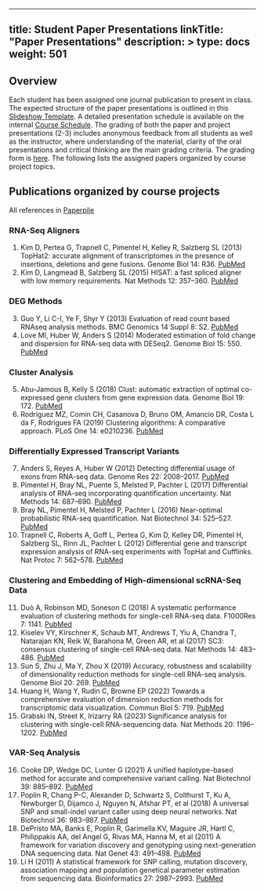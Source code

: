
---
title: Student Paper Presentations
linkTitle: "Paper Presentations"
description: >
type: docs
weight: 501
---


## Overview

Each student has been assigned one journal publication to present in class. The
expected structure of the paper presentations is outlined in this [Slideshow Template](https://docs.google.com/presentation/d/14Jdss8C5YvwkBsTxL-Z4HLE5W8RkfxprOpK-_-dzSCY/edit?usp=sharing). 
A detailed presentation schedule is available on the internal [Course Schedule](https://elearn.ucr.edu/courses/134360). 
The grading of both the paper and project presentations (2-3) includes
anonymous feedback from all students as well as the instructor, where
understanding of the material, clarity of the oral presentations and critical
thinking are the main grading criteria. The grading form is [here](). 
The following lists the assigned papers organized by course project topics.


## Publications organized by course projects

All references in [Paperpile](https://paperpile.com/shared/yWql4M)

### RNA-Seq Aligners 

1. Kim D, Pertea G, Trapnell C, Pimentel H, Kelley R, Salzberg SL (2013) TopHat2: accurate alignment of transcriptomes in the presence of insertions, deletions and gene fusions. Genome Biol 14: R36. [PubMed](https://pubmed.ncbi.nlm.nih.gov/23618408/)
2. Kim D, Langmead B, Salzberg SL (2015) HISAT: a fast spliced aligner with low memory requirements. Nat Methods 12: 357–360. [PubMed](https://pubmed.ncbi.nlm.nih.gov/25751142/)

### DEG Methods  

3. Guo Y, Li C-I, Ye F, Shyr Y (2013) Evaluation of read count based RNAseq analysis methods. BMC Genomics 14 Suppl 8: S2. [PubMed](https://pubmed.ncbi.nlm.nih.gov/24564449/)
4. Love MI, Huber W, Anders S (2014) Moderated estimation of fold change and dispersion for RNA-seq data with DESeq2. Genome Biol 15: 550. [PubMed](https://www.ncbi.nlm.nih.gov/pubmed/25516281)

### Cluster Analysis

5. Abu-Jamous B, Kelly S (2018) Clust: automatic extraction of optimal co-expressed gene clusters from gene expression data. Genome Biol 19: 172. [PubMed](https://pubmed.ncbi.nlm.nih.gov/30359297/)
6. Rodriguez MZ, Comin CH, Casanova D, Bruno OM, Amancio DR, Costa L da F, Rodrigues FA (2019) Clustering algorithms: A comparative approach. PLoS One 14: e0210236. [PubMed](https://pubmed.ncbi.nlm.nih.gov/30645617/)

### Differentially Expressed Transcript Variants 

7. Anders S, Reyes A, Huber W (2012) Detecting differential usage of exons from RNA-seq data. Genome Res 22: 2008–2017. [PubMed](https://pubmed.ncbi.nlm.nih.gov/22722343/)
8. Pimentel H, Bray NL, Puente S, Melsted P, Pachter L (2017) Differential analysis of RNA-seq incorporating quantification uncertainty. Nat Methods 14: 687–690. [PubMed](https://pubmed.ncbi.nlm.nih.gov/28581496/)
9. Bray NL, Pimentel H, Melsted P, Pachter L (2016) Near-optimal probabilistic RNA-seq quantification. Nat Biotechnol 34: 525–527. [PubMed](https://pubmed.ncbi.nlm.nih.gov/27043002/)
10. Trapnell C, Roberts A, Goff L, Pertea G, Kim D, Kelley DR, Pimentel H, Salzberg SL, Rinn JL, Pachter L (2012) Differential gene and transcript expression analysis of RNA-seq experiments with TopHat and Cufflinks. Nat Protoc 7: 562–578. [PubMed](https://pubmed.ncbi.nlm.nih.gov/22383036/)

### Clustering and Embedding of High-dimensional scRNA-Seq Data

11. Duò A, Robinson MD, Soneson C (2018) A systematic performance evaluation of clustering methods for single-cell RNA-seq data. F1000Res 7: 1141. [PubMed](https://pubmed.ncbi.nlm.nih.gov/30271584/)
12. Kiselev VY, Kirschner K, Schaub MT, Andrews T, Yiu A, Chandra T, Natarajan KN, Reik W, Barahona M, Green AR, et al (2017) SC3: consensus clustering of single-cell RNA-seq data. Nat Methods 14: 483–486. [PubMed](https://pubmed.ncbi.nlm.nih.gov/28346451/)
13. Sun S, Zhu J, Ma Y, Zhou X (2019) Accuracy, robustness and scalability of dimensionality reduction methods for single-cell RNA-seq analysis. Genome Biol 20: 269. [PubMed](https://pubmed.ncbi.nlm.nih.gov/31823809/) 
14. Huang H, Wang Y, Rudin C, Browne EP (2022) Towards a comprehensive evaluation of dimension reduction methods for transcriptomic data visualization. Commun Biol 5: 719. [PubMed](https://pubmed.ncbi.nlm.nih.gov/35853932/)
15. Grabski IN, Street K, Irizarry RA (2023) Significance analysis for clustering with single-cell RNA-sequencing data. Nat Methods 20: 1196–1202. [PubMed](https://www.nature.com/articles/s41592-023-01933-9)

### VAR-Seq Analysis

16. Cooke DP, Wedge DC, Lunter G (2021) A unified haplotype-based method for accurate and comprehensive variant calling. Nat Biotechnol 39: 885–892. [PubMed](https://pubmed.ncbi.nlm.nih.gov/33782612/)
17. Poplin R, Chang P-C, Alexander D, Schwartz S, Colthurst T, Ku A, Newburger D, Dijamco J, Nguyen N, Afshar PT, et al (2018) A universal SNP and small-indel variant caller using deep neural networks. Nat Biotechnol 36: 983–987. [PubMed](https://pubmed.ncbi.nlm.nih.gov/30247488/)
18. DePristo MA, Banks E, Poplin R, Garimella KV, Maguire JR, Hartl C, Philippakis AA, del Angel G, Rivas MA, Hanna M, et al (2011) A framework for variation discovery and genotyping using next-generation DNA sequencing data. Nat Genet 43: 491–498. [PubMed](https://pubmed.ncbi.nlm.nih.gov/21478889/)
19. Li H (2011) A statistical framework for SNP calling, mutation discovery, association mapping and population genetical parameter estimation from sequencing data. Bioinformatics 27: 2987–2993. [PubMed](https://pubmed.ncbi.nlm.nih.gov/21903627/) 
